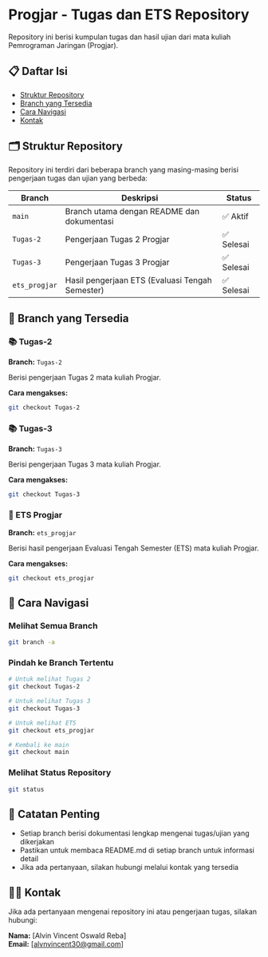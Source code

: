 # Progjar - Tugas dan ETS Repository

Repository ini berisi kumpulan tugas dan hasil ujian dari mata kuliah Pemrograman Jaringan (Progjar).

## 📋 Daftar Isi
- [Struktur Repository](#struktur-repository)
- [Branch yang Tersedia](#branch-yang-tersedia)
- [Cara Navigasi](#cara-navigasi)
- [Kontak](#kontak)

## 🗂️ Struktur Repository

Repository ini terdiri dari beberapa branch yang masing-masing berisi pengerjaan tugas dan ujian yang berbeda:

| Branch | Deskripsi | Status |
|--------|-----------|--------|
| `main` | Branch utama dengan README dan dokumentasi | ✅ Aktif |
| `Tugas-2` | Pengerjaan Tugas 2 Progjar | ✅ Selesai |
| `Tugas-3` | Pengerjaan Tugas 3 Progjar | ✅ Selesai |
| `ets_progjar` | Hasil pengerjaan ETS (Evaluasi Tengah Semester) | ✅ Selesai |

## 🌿 Branch yang Tersedia

### 📚 Tugas-2
**Branch:** `Tugas-2`

Berisi pengerjaan Tugas 2 mata kuliah Progjar.

**Cara mengakses:**
```bash
git checkout Tugas-2
```

### 📚 Tugas-3
**Branch:** `Tugas-3`

Berisi pengerjaan Tugas 3 mata kuliah Progjar.

**Cara mengakses:**
```bash
git checkout Tugas-3
```

### 📝 ETS Progjar
**Branch:** `ets_progjar`

Berisi hasil pengerjaan Evaluasi Tengah Semester (ETS) mata kuliah Progjar.

**Cara mengakses:**
```bash
git checkout ets_progjar
```

## 🧭 Cara Navigasi

### Melihat Semua Branch
```bash
git branch -a
```

### Pindah ke Branch Tertentu
```bash
# Untuk melihat Tugas 2
git checkout Tugas-2

# Untuk melihat Tugas 3
git checkout Tugas-3

# Untuk melihat ETS
git checkout ets_progjar

# Kembali ke main
git checkout main
```

### Melihat Status Repository
```bash
git status
```

## 📝 Catatan Penting

- Setiap branch berisi dokumentasi lengkap mengenai tugas/ujian yang dikerjakan
- Pastikan untuk membaca README.md di setiap branch untuk informasi detail
- Jika ada pertanyaan, silakan hubungi melalui kontak yang tersedia

## 👨‍💻 Kontak

Jika ada pertanyaan mengenai repository ini atau pengerjaan tugas, silakan hubungi:

**Nama:** [Alvin Vincent Oswald Reba]  
**Email:** [alvnvincent30@gmail.com]  

